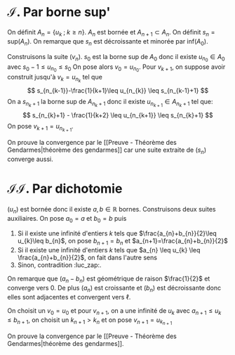 # $\mathcal{I.}$ Par borne sup'

On définit $A_{n} = \{ u_k\;;\; k \geq n \}$. 
$A_{n}$ est bornée et $A_{n+1} ⊂ A_n$.
On définit $s_{n} = \text{sup}(A_{n})$. 
On remarque que $s_{n}$ est décroissante et minorée par $\text{inf}(A_{0})$.

Construisons la suite $(v_{n})$.
$s_{0}$ est la borne sup de $A_{0}$ donc il existe $u_{n_{0}}\in A_{0}$ avec $s_{0}-1 \leq u_{n_{0}} \leq s_{0}$
On pose alors $v_{0}=u_{n_{0}}$.
Pour $v_{k+1}$, on suppose avoir construit jusqu'à $v_{k}=u_{n_{k}}$ tel que 
$$
s_{n_{k-1}}-\frac{1}{k+1}\leq u_{n_{k}} \leq s_{n_{k-1}+1}
$$
On a $s_{n_{k}+1}$ la borne sup de $A_{n_{k}+1}$ donc il existe $u_{n_{k+1}} \in A_{n_{k}+1}$ tel que: 
$$
s_{n_{k}+1} - \frac{1}{k+2} \leq u_{n_{k+1}} \leq s_{n_{k}+1}
$$
On pose $v_{k+1}=u_{n_{k+1}}$.

On prouve la convergence par le [[Preuve - Théorème des Gendarmes|théorème des gendarmes]] car une suite extraite de $(s_{n})$ converge aussi.

# $\mathcal{II}.$ Par dichotomie

$(u_{n})$ est bornée donc il existe $a,b\in \mathbb{R}$ bornes. Construisons deux suites auxiliaires.
On pose $a_{0} = a$ et $b_{0}=b$ puis
1. Si il existe une infinité d'entiers $k$ tels que $\frac{a_{n}+b_{n}}{2}\leq u_{k}\leq b_{n}$, on pose $b_{n+1}=b_{n}$ et $a_{n+1}=\frac{a_{n}+b_{n}}{2}$
2. Si il existe une infinité d'entiers $k$ tels que $a_{n} \leq u_{k} \leq \frac{a_{n}+b_{n}}{2}$, on fait dans l'autre sens
3. Sinon, contradition :luc_zap:.

On remarque que $(a_{n}-b_{n})$ est géométrique de raison $\frac{1}{2}$ et converge vers $0$. De plus $(a_{n})$ est croissante et $(b_{n})$ est décroissante donc elles sont adjacentes et convergent vers $\ell$.

On choisit un $v_{0}=u_{0}$ et pour $v_{n+1}$, on a une infinité de $u_{k}$ avec $a_{n+1}\leq u_{k} \leq b_{n+1}$, on choisit un $k_{n+1}>k_{n}$ et on pose $v_{n+1} = u_{k_{n+1}}$

On prouve la convergence par le [[Preuve - Théorème des Gendarmes|théorème des gendarmes]].
